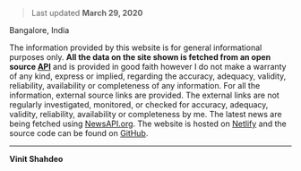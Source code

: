 > Last updated **March 29, 2020**

Bangalore, India

The information provided by this website is for general informational purposes only. **All the data on the site shown is fetched from an open source [API](https://github.com/covid19india/api)** and is provided in good faith however I do not make a warranty of any kind, express or implied, regarding the accuracy, adequacy, validity, reliability, availability or completeness of any information. For all the information, external source links are provided. The external links are not regularly investigated, monitored, or checked for accuracy, adequacy, validity, reliability, availability or completeness by me. The latest news are being fetched using [NewsAPI.org](https://newsapi.org/). The website is hosted on [Netlify](https://www.netlify.com/) and the source code can be found on [GitHub](https://github.com/vinitshahdeo/Corona-India).

---

**Vinit Shahdeo**
